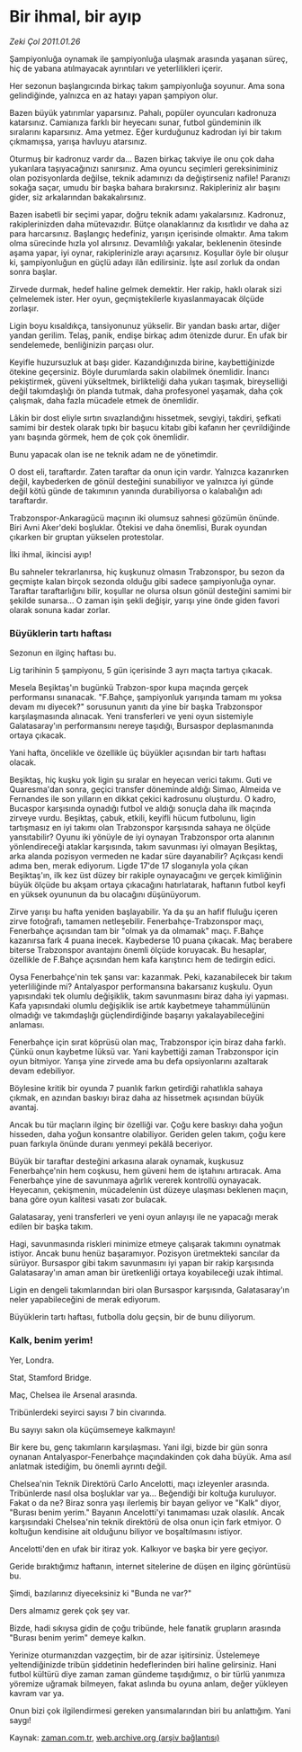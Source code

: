 # Bir ihmal, bir ayıp

*Zeki Çol 2011.01.26*

<td class="columnist-detail">
<p>Şampiyonluğa oynamak ile şampiyonluğa ulaşmak arasında yaşanan süreç, hiç de yabana atılmayacak ayrıntıları ve yeterlilikleri içerir.</p>
<p>
<div id="haberMetinDiv">
<p>Her sezonun başlangıcında birkaç takım şampiyonluğa soyunur. Ama sona gelindiğinde, yalnızca en az hatayı yapan şampiyon olur.
<p>Bazen büyük yatırımlar yaparsınız. Pahalı, popüler oyuncuları kadronuza katarsınız. Camianıza farklı bir heyecanı sunar, futbol gündeminin ilk sıralarını kaparsınız. Ama yetmez. Eğer kurduğunuz kadrodan iyi bir takım çıkmamışsa, yarışa havluyu atarsınız.
<p>Oturmuş bir kadronuz vardır da... Bazen birkaç takviye ile onu çok daha yukarılara taşıyacağınızı sanırsınız. Ama oyuncu seçimleri gereksiniminiz olan pozisyonlarda değilse, teknik adamınızı da değiştirseniz nafile! Paranızı sokağa saçar, umudu bir başka bahara bırakırsınız. Rakipleriniz alır başını gider, siz arkalarından bakakalırsınız.
<p>Bazen isabetli bir seçimi yapar, doğru teknik adamı yakalarsınız. Kadronuz, rakiplerinizden daha mütevazıdır. Bütçe olanaklarınız da kısıtlıdır ve daha az para harcarsınız. Başlangıç hedefiniz, yarışın içerisinde olmaktır. Ama takım olma sürecinde hızla yol alırsınız. Devamlılığı yakalar, beklenenin ötesinde aşama yapar, iyi oynar, rakiplerinizle arayı açarsınız. Koşullar öyle bir oluşur ki, şampiyonluğun en güçlü adayı ilân edilirsiniz. İşte asıl zorluk da ondan sonra başlar.
<p>Zirvede durmak, hedef haline gelmek demektir. Her rakip, haklı olarak sizi çelmelemek ister. Her oyun, geçmiştekilerle kıyaslanmayacak ölçüde zorlaşır.
<p>Ligin boyu kısaldıkça, tansiyonunuz yükselir. Bir yandan baskı artar, diğer yandan gerilim. Telaş, panik, endişe birkaç adım ötenizde durur. En ufak bir sendelemede, benliğinizin parçası olur.
<p>Keyifle huzursuzluk at başı gider. Kazandığınızda birine, kaybettiğinizde ötekine geçersiniz. Böyle durumlarda sakin olabilmek önemlidir. İnancı pekiştirmek, güveni yükseltmek, birlikteliği daha yukarı taşımak, bireyselliği değil takımdaşlığı ön planda tutmak, daha profesyonel yaşamak, daha çok çalışmak, daha fazla mücadele etmek de önemlidir.
<p>Lâkin bir dost eliyle sırtın sıvazlandığını hissetmek, sevgiyi, takdiri, şefkati samimi bir destek olarak tıpkı bir başucu kitabı gibi kafanın her çevrildiğinde yanı başında görmek, hem de çok çok önemlidir.
<p>Bunu yapacak olan ise ne teknik adam ne de yönetimdir.
<p>O dost eli, taraftardır. Zaten taraftar da onun için vardır. Yalnızca kazanırken değil, kaybederken de gönül desteğini sunabiliyor ve yalnızca iyi günde değil kötü günde de takımının yanında durabiliyorsa o kalabalığın adı taraftardır.
<p>Trabzonspor-Ankaragücü maçının iki olumsuz sahnesi gözümün önünde. Biri Avni Aker'deki boşluklar. Ötekisi ve daha önemlisi, Burak oyundan çıkarken bir gruptan yükselen protestolar.
<p>İlki ihmal, ikincisi ayıp!
<p>Bu sahneler tekrarlanırsa, hiç kuşkunuz olmasın Trabzonspor, bu sezon da geçmişte kalan birçok sezonda olduğu gibi sadece şampiyonluğa oynar. Taraftar taraftarlığını bilir, koşullar ne olursa olsun gönül desteğini samimi bir şekilde sunarsa... O zaman işin şekli değişir, yarışı yine önde giden favori olarak sonuna kadar zorlar.
<p><h3>Büyüklerin tartı haftası</h3>
<p>Sezonun en ilginç haftası bu.
<p>Lig tarihinin 5 şampiyonu, 5 gün içerisinde 3 ayrı maçta tartıya çıkacak.
<p>Mesela Beşiktaş'ın bugünkü Trabzon-spor kupa maçında gerçek performansı sınanacak. "F.Bahçe, şampiyonluk yarışında tamam mı yoksa devam mı diyecek?" sorusunun yanıtı da yine bir başka Trabzonspor karşılaşmasında alınacak. Yeni transferleri ve yeni oyun sistemiyle Galatasaray'ın performansını nereye taşıdığı, Bursaspor deplasmanında ortaya çıkacak.
<p>Yani hafta, öncelikle ve özellikle üç büyükler açısından bir tartı haftası olacak.
<p>Beşiktaş, hiç kuşku yok ligin şu sıralar en heyecan verici takımı. Guti ve Quaresma'dan sonra, geçici transfer döneminde aldığı Simao, Almeida ve Fernandes ile son yılların en dikkat çekici kadrosunu oluşturdu. O kadro, Bucaspor karşısında oynadığı futbol ve aldığı sonuçla daha ilk maçında zirveye vurdu. Beşiktaş, çabuk, etkili, keyifli hücum futbolunu, ligin tartışmasız en iyi takımı olan Trabzonspor karşısında sahaya ne ölçüde yansıtabilir? Oyunu iki yönüyle de iyi oynayan Trabzonspor orta alanının yönlendireceği ataklar karşısında, takım savunması iyi olmayan Beşiktaş, arka alanda pozisyon vermeden ne kadar süre dayanabilir? Açıkçası kendi adıma ben, merak ediyorum. Ligde 17'de 17 sloganıyla yola çıkan Beşiktaş'ın, ilk kez üst düzey bir rakiple oynayacağını ve gerçek kimliğinin büyük ölçüde bu akşam ortaya çıkacağını hatırlatarak, haftanın futbol keyfi en yüksek oyununun da bu olacağını düşünüyorum.
<p>Zirve yarışı bu hafta yeniden başlayabilir. Ya da şu an hafif fluluğu içeren zirve fotoğrafı, tamamen netleşebilir. Fenerbahçe-Trabzonspor maçı, Fenerbahçe açısından tam bir "olmak ya da olmamak" maçı. F.Bahçe kazanırsa fark 4 puana inecek. Kaybederse 10 puana çıkacak. Maç berabere biterse Trabzonspor avantajını önemli ölçüde koruyacak. Bu hesaplar, özellikle de F.Bahçe açısından hem kafa karıştırıcı hem de tedirgin edici.
<p>Oysa Fenerbahçe'nin tek şansı var: kazanmak. Peki, kazanabilecek bir takım yeterliliğinde mi? Antalyaspor performansına bakarsanız kuşkulu. Oyun yapısındaki tek olumlu değişiklik, takım savunmasını biraz daha iyi yapması. Kafa yapısındaki olumlu değişiklik ise artık kaybetmeye tahammülünün olmadığı ve takımdaşlığı güçlendirdiğinde başarıyı yakalayabileceğini anlaması.
<p>Fenerbahçe için sırat köprüsü olan maç, Trabzonspor için biraz daha farklı. Çünkü onun kaybetme lüksü var. Yani kaybettiği zaman Trabzonspor için oyun bitmiyor. Yarışa yine zirvede ama bu defa opsiyonlarını azaltarak devam edebiliyor.
<p>Böylesine kritik bir oyunda 7 puanlık farkın getirdiği rahatlıkla sahaya çıkmak, en azından baskıyı biraz daha az hissetmek açısından büyük avantaj.
<p>Ancak bu tür maçların ilginç bir özelliği var. Çoğu kere baskıyı daha yoğun hisseden, daha yoğun konsantre olabiliyor. Geriden gelen takım, çoğu kere puan farkıyla önünde duranı yenmeyi pekâlâ beceriyor.
<p>Büyük bir taraftar desteğini arkasına alarak oynamak, kuşkusuz Fenerbahçe'nin hem coşkusu, hem güveni hem de iştahını artıracak. Ama Fenerbahçe yine de savunmaya ağırlık vererek kontrollü oynayacak. Heyecanın, çekişmenin, mücadelenin üst düzeye ulaşması beklenen maçın, bana göre oyun kalitesi vasatı zor bulacak.
<p>Galatasaray, yeni transferleri ve yeni oyun anlayışı ile ne yapacağı merak edilen bir başka takım.
<p>Hagi, savunmasında riskleri minimize etmeye çalışarak takımını oynatmak istiyor. Ancak bunu henüz başaramıyor. Pozisyon üretmekteki sancılar da sürüyor. Bursaspor gibi takım savunmasını iyi yapan bir rakip karşısında Galatasaray'ın aman aman bir üretkenliği ortaya koyabileceği uzak ihtimal.
<p>Ligin en dengeli takımlarından biri olan Bursaspor karşısında, Galatasaray'ın neler yapabileceğini de merak ediyorum.
<p>Büyüklerin tartı haftası, futbolla dolu geçsin, bir de bunu diliyorum.
<p><h3>Kalk, benim yerim!</h3>
<p>Yer, Londra.
<p>Stat, Stamford Bridge.
<p>Maç, Chelsea ile Arsenal arasında.
<p>Tribünlerdeki seyirci sayısı 7 bin civarında.
<p>Bu sayıyı sakın ola küçümsemeye kalkmayın!
<p>Bir kere bu, genç takımların karşılaşması. Yani ilgi, bizde bir gün sonra oynanan Antalyaspor-Fenerbahçe maçındakinden çok daha büyük. Ama asıl anlatmak istediğim, bu önemli ayrıntı değil.
<p>Chelsea'nin Teknik Direktörü Carlo Ancelotti, maçı izleyenler arasında. Tribünlerde nasıl olsa boşluklar var ya... Beğendiği bir koltuğa kuruluyor. Fakat o da ne? Biraz sonra yaşı ilerlemiş bir bayan geliyor ve "Kalk" diyor, "Burası benim yerim." Bayanın Ancelotti'yi tanımaması uzak olasılık. Ancak karşısındaki Chelsea'nin teknik direktörü de olsa onun için fark etmiyor. O koltuğun kendisine ait olduğunu biliyor ve boşaltılmasını istiyor.
<p>Ancelotti'den en ufak bir itiraz yok. Kalkıyor ve başka bir yere geçiyor.
<p>Geride bıraktığımız haftanın, internet sitelerine de düşen en ilginç görüntüsü bu.
<p>Şimdi, bazılarınız diyeceksiniz ki "Bunda ne var?"
<p>Ders almamız gerek çok şey var.
<p>Bizde, hadi sıkıysa gidin de çoğu tribünde, hele fanatik grupların arasında "Burası benim yerim" demeye kalkın.
<p>Yerinize oturmanızdan vazgeçtim, bir de azar işitirsiniz. Üstelemeye yeltendiğinizde tribün şiddetinin hedeflerinden biri haline gelirsiniz. Hani futbol kültürü diye zaman zaman gündeme taşıdığımız, o bir türlü yanımıza yöremize uğramak bilmeyen, fakat aslında bu oyuna anlam, değer yükleyen kavram var ya.
<p>Onun bizi çok ilgilendirmesi gereken yansımalarından biri bu anlattığım. Yani saygı!
<p></p></p></p></p></p></p></p></p></p></p></p></p></p></p></p></p></p></p></p></p></p></p></p></p></p></p></p></p></p></p></p></p></p></p></p></p></p></p></p></p></p></p></p></p></p></div>
</p>
<a href="http://web.archive.org/web/20110219032219/mailto:/">
</a></td>

Kaynak: [zaman.com.tr](http://zaman.com.tr/yazar.do?yazino=1084308), [web.archive.org (arşiv bağlantısı)](http://web.archive.org/web/20110219032219/http://www.zaman.com.tr:80/yazar.do?yazino=1084308)
